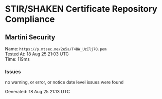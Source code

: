 # STIR/SHAKEN Certificate Repository Compliance

## Martini Security

Name: `https://p.mtsec.me/2e5a/T4BW_UzIlj7Q.pem`\
Tested At: 18 Aug 25 21:03 UTC\
Time: 119ms

### Issues

no warning, or error, or notice date level issues were found

Generated: 18 Aug 25 21:13 UTC
